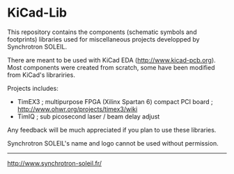KiCad-Lib
=========

This repository contains the components (schematic symbols and footprints) libraries used for miscellaneous projects developped by Synchrotron SOLEIL.

There are meant to be used with KiCad EDA (http://www.kicad-pcb.org).
Most components were created from scratch, some have been modified from KiCad's librariries.

Projects includes:

* TimEX3 ; multipurpose FPGA (Xilinx Spartan 6) compact PCI board ; http://www.ohwr.org/projects/timex3/wiki
* TimIQ  ; sub picosecond laser / beam delay adjust

Any feedback will be much appreciated if you plan to use these libraries.

Synchrotron SOLEIL's name and logo cannot be used without permission.

----------

http://www.synchrotron-soleil.fr/

